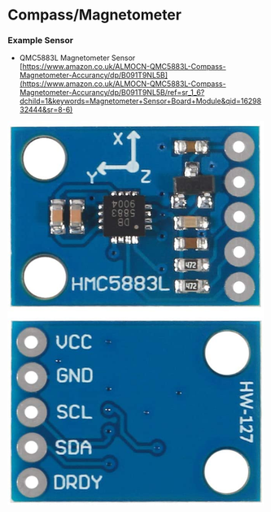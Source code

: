 # Compass/Magnetometer

### Example Sensor

* QMC5883L Magnetometer Sensor [https://www.amazon.co.uk/ALMOCN-QMC5883L-Compass-Magnetometer-Accurancy/dp/B091T9NL5B](https://www.amazon.co.uk/ALMOCN-QMC5883L-Compass-Magnetometer-Accurancy/dp/B091T9NL5B/ref=sr_1_6?dchild=1&keywords=Magnetometer+Sensor+Board+Module&qid=1629832444&sr=8-6)

![](../../.gitbook/assets/image%20%2832%29.png)

